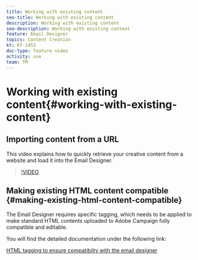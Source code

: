 ```yaml
---
title: Working with existing content
seo-title: Working with existing content
description: Working with existing content
seo-description: Working with existing content
feature: Email Designer 
topics: Content Creation
kt: KT-1453
doc-type: feature video
activity: use
team: TM
---
```


# Working with existing content{#working-with-existing-content}

## Importing content from a URL

This video explains how to quickly retrieve your creative content from a website and load it into the Email Designer.

>[!VIDEO](https://video.tv.adobe.com/v/25926?quality=12)

## Making existing HTML content compatible {#making-existing-html-content-compatible}

The Email Designer requires specific tagging, which needs to be applied to make standard HTML contents uploaded to Adobe Campaign fully compatible and editable.

You will find the detailed documentation under the following link:

[HTML tagging to ensure compatibilty with the email designer](https://helpx.adobe.com/campaign/standard/designing/using/editing-existing-contents-with-the-email-designer.html#html-tagging-to-ensure-compatibility-with-the-email-designer)